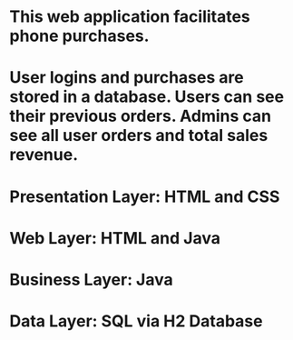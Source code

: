 # This web application facilitates phone purchases.
# User logins and purchases are stored in a database. Users can see their previous orders. Admins can see all user orders and total sales revenue.

# Presentation Layer: HTML and CSS
# Web Layer: HTML and Java
# Business Layer: Java
# Data Layer: SQL via H2 Database
